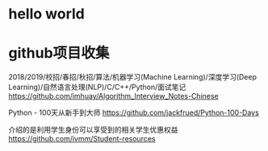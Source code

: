 # hello world
# github项目收集

2018/2019/校招/春招/秋招/算法/机器学习(Machine Learning)/深度学习(Deep Learning)/自然语言处理(NLP)/C/C++/Python/面试笔记 https://github.com/imhuay/Algorithm_Interview_Notes-Chinese


Python - 100天从新手到大师
https://github.com/jackfrued/Python-100-Days


介绍的是利用学生身份可以享受到的相关学生优惠权益
https://github.com/ivmm/Student-resources
